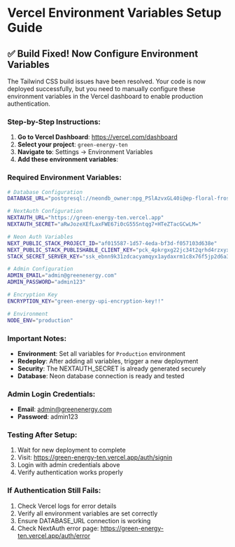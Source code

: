 # Vercel Environment Variables Setup Guide

## ✅ Build Fixed! Now Configure Environment Variables

The Tailwind CSS build issues have been resolved. Your code is now deployed successfully, but you need to manually configure these environment variables in the Vercel dashboard to enable production authentication.

### Step-by-Step Instructions:

1. **Go to Vercel Dashboard**: https://vercel.com/dashboard
2. **Select your project**: `green-energy-ten`
3. **Navigate to**: Settings → Environment Variables
4. **Add these environment variables**:

### Required Environment Variables:

```bash
# Database Configuration
DATABASE_URL="postgresql://neondb_owner:npg_PSlAzvxGL40i@ep-floral-frost-a1w3801i-pooler.ap-southeast-1.aws.neon.tech/neondb?sslmode=require"

# NextAuth Configuration
NEXTAUTH_URL="https://green-energy-ten.vercel.app"
NEXTAUTH_SECRET="aRwJozeXEfLaxFWE67i0cG55Sntqg7+HTeZTacGCwLM="

# Neon Auth Variables
NEXT_PUBLIC_STACK_PROJECT_ID="af015587-1d57-4eda-bf3d-f057103d638e"
NEXT_PUBLIC_STACK_PUBLISHABLE_CLIENT_KEY="pck_4pkrgxg22jc34t2qrhd4rzxyxjjd3y1b746m7g4zd2b9g"
STACK_SECRET_SERVER_KEY="ssk_ebnn9k31zdcacyamqyx1aydaxrm1c8x76f5jp2d6a3b38"

# Admin Configuration
ADMIN_EMAIL="admin@greenenergy.com"
ADMIN_PASSWORD="admin123"

# Encryption Key
ENCRYPTION_KEY="green-energy-upi-encryption-key!!"

# Environment
NODE_ENV="production"
```

### Important Notes:

- **Environment**: Set all variables for `Production` environment
- **Redeploy**: After adding all variables, trigger a new deployment
- **Security**: The NEXTAUTH_SECRET is already generated securely
- **Database**: Neon database connection is ready and tested

### Admin Login Credentials:

- **Email**: admin@greenenergy.com
- **Password**: admin123

### Testing After Setup:

1. Wait for new deployment to complete
2. Visit: https://green-energy-ten.vercel.app/auth/signin
3. Login with admin credentials above
4. Verify authentication works properly

### If Authentication Still Fails:

1. Check Vercel logs for error details
2. Verify all environment variables are set correctly
3. Ensure DATABASE_URL connection is working
4. Check NextAuth error page: https://green-energy-ten.vercel.app/auth/error
